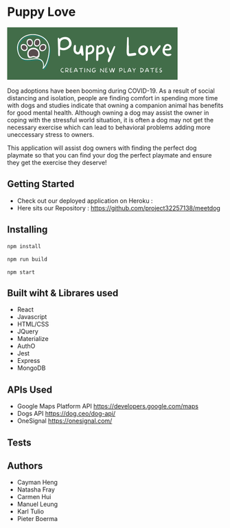 # Puppy Love 
![PuppyLovelogo](Screenshot/logo.PNG)

Dog adoptions have been booming during COVID-19. As a result of social distancing and isolation, people are finding comfort in spending more time with dogs and studies indicate that owning a companion animal has benefits for good mental health. Although owning a dog may assist the owner in coping with the stressful world situation, it is often a dog may not get the necessary exercise which can lead to behavioral problems adding more uneccessary stress to owners.

This application will assist dog owners with finding the perfect dog playmate so that you can find your dog the perfect playmate and ensure they get the exercise they deserve!


## Getting Started

* Check out our deployed application on Heroku : 
* Here sits our Repository : https://github.com/project32257138/meetdog


## Installing

```
npm install
```
```
npm run build
```
```
npm start
```


## Built wiht & Librares used
* React
* Javascript
* HTML/CSS
* JQuery
* Materialize
* AuthO
* Jest
* Express
* MongoDB


## APIs Used
* Google Maps Platform API  https://developers.google.com/maps
* Dogs API https://dog.ceo/dog-api/
* OneSignal https://onesignal.com/


## Tests


## Authors
* Cayman Heng
* Natasha Fray
* Carmen Hui
* Manuel Leung
* Karl Tulio
* Pieter Boerma



